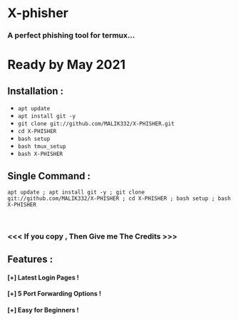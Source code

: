 # X-phisher
### A perfect phishing tool for termux...
# Ready by May 2021
## Installation :

* `apt update`
* `apt install git -y`
* `git clone git://github.com/MALIK332/X-PHISHER.git`
* `cd X-PHISHER`
* `bash setup`
*  `bash tmux_setup`
* `bash X-PHISHER`

## Single Command :
```
apt update ; apt install git -y ; git clone git://github.com/MALIK332/X-PHISHER ; cd X-PHISHER ; bash setup ; bash X-PHISHER
```
<br>


### <<< If you copy , Then Give me The Credits >>>

## Features :
#### [+] Latest Login Pages !
#### [+] 5 Port Forwarding Options !
#### [+] Easy for Beginners !
